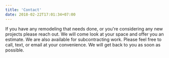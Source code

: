 ```yaml
---
title: 'Contact'
date: 2018-02-22T17:01:34+07:00
---
```


If you have any remodeling that needs done, or you're considering any new projects please reach out. We will come look at your space and offer you an estimate. We are also available for subcontracting work. Please feel free to call, text, or email at your convenience. We will get back to you as soon as possible.
